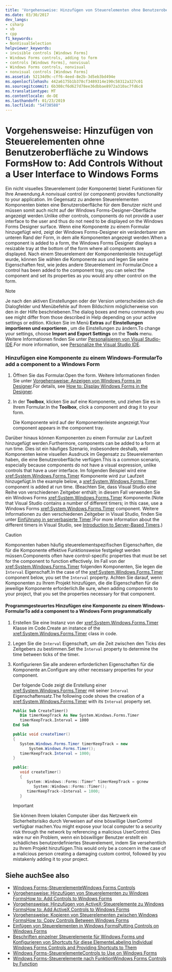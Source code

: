 ```yaml
---
title: 'Vorgehensweise: Hinzufügen von Steuerelementen ohne Benutzeroberfläche zu Windows Forms'
ms.date: 03/30/2017
dev_langs:
- csharp
- vb
- cpp
f1_keywords:
- NonVisualSelection
helpviewer_keywords:
- invisible controls [Windows Forms]
- Windows Forms controls, adding to form
- controls [Windows Forms], nonvisual
- Windows Forms controls, nonvisual
- nonvisual controls [Windows Forms]
ms.assetid: 52134d9c-cff6-4eed-8e2b-3d5eb3bd494e
ms.openlocfilehash: 442a6175b1b378cf3489314e190c58312a327c01
ms.sourcegitcommit: 6b308cf6d627d78ee36dbbae8972a310ac7fd6c8
ms.translationtype: MT
ms.contentlocale: de-DE
ms.lasthandoff: 01/23/2019
ms.locfileid: "54738588"
---
```

# <a name="how-to-add-controls-without-a-user-interface-to-windows-forms"></a><span data-ttu-id="0e9fc-102">Vorgehensweise: Hinzufügen von Steuerelementen ohne Benutzeroberfläche zu Windows Forms</span><span class="sxs-lookup"><span data-stu-id="0e9fc-102">How to: Add Controls Without a User Interface to Windows Forms</span></span>
<span data-ttu-id="0e9fc-103">Ein nicht visuelles Steuerelement (oder Komponente) bietet Funktionen für Ihre Anwendung.</span><span class="sxs-lookup"><span data-stu-id="0e9fc-103">A nonvisual control (or component) provides functionality to your application.</span></span> <span data-ttu-id="0e9fc-104">Im Gegensatz zu anderen Steuerelementen Komponenten bieten eine Benutzeroberfläche für dem Benutzer nicht und müssen somit auch nicht auf der Windows Forms-Designer-Oberfläche angezeigt werden.</span><span class="sxs-lookup"><span data-stu-id="0e9fc-104">Unlike other controls, components do not provide a user interface to the user and thus do not need to be displayed on the Windows Forms Designer surface.</span></span> <span data-ttu-id="0e9fc-105">Wenn eine Komponente zu einem Formular hinzugefügt wird, zeigt der Windows Forms-Designer ein veränderbarer am unteren Rand der Form, in dem alle Komponenten angezeigt werden.</span><span class="sxs-lookup"><span data-stu-id="0e9fc-105">When a component is added to a form, the Windows Forms Designer displays a resizable tray at the bottom of the form where all components are displayed.</span></span> <span data-ttu-id="0e9fc-106">Nach einem Steuerelement der Komponentenleiste hinzugefügt wurde, können Sie wählen die Komponente aus und legen Sie seine Eigenschaften fest, wie jedes andere Steuerelement im Formular.</span><span class="sxs-lookup"><span data-stu-id="0e9fc-106">Once a control has been added to the component tray, you can select the component and set its properties as you would any other control on the form.</span></span>  
  
> [!NOTE]
>  <span data-ttu-id="0e9fc-107">Je nach den aktiven Einstellungen oder der Version unterscheiden sich die Dialogfelder und Menübefehle auf Ihrem Bildschirm möglicherweise von den in der Hilfe beschriebenen.</span><span class="sxs-lookup"><span data-stu-id="0e9fc-107">The dialog boxes and menu commands you see might differ from those described in Help depending on your active settings or edition.</span></span> <span data-ttu-id="0e9fc-108">Klicken Sie im Menü **Extras** auf **Einstellungen importieren und exportieren** , um die Einstellungen zu ändern.</span><span class="sxs-lookup"><span data-stu-id="0e9fc-108">To change your settings, choose **Import and Export Settings** on the **Tools** menu.</span></span> <span data-ttu-id="0e9fc-109">Weitere Informationen finden Sie unter [Personalisieren von Visual Studio-IDE](/visualstudio/ide/personalizing-the-visual-studio-ide).</span><span class="sxs-lookup"><span data-stu-id="0e9fc-109">For more information, see [Personalize the Visual Studio IDE](/visualstudio/ide/personalizing-the-visual-studio-ide).</span></span>  
  
### <a name="to-add-a-component-to-a-windows-form"></a><span data-ttu-id="0e9fc-110">Hinzufügen eine Komponente zu einem Windows-Formular</span><span class="sxs-lookup"><span data-stu-id="0e9fc-110">To add a component to a Windows Form</span></span>  
  
1.  <span data-ttu-id="0e9fc-111">Öffnen Sie das Formular.</span><span class="sxs-lookup"><span data-stu-id="0e9fc-111">Open the form.</span></span> <span data-ttu-id="0e9fc-112">Weitere Informationen finden Sie unter [Vorgehensweise: Anzeigen von Windows Forms im Designer](https://msdn.microsoft.com/library/bf3f1e5b-ea07-4529-85c6-6af3ded0cec5).</span><span class="sxs-lookup"><span data-stu-id="0e9fc-112">For details, see [How to: Display Windows Forms in the Designer](https://msdn.microsoft.com/library/bf3f1e5b-ea07-4529-85c6-6af3ded0cec5).</span></span>  
  
2.  <span data-ttu-id="0e9fc-113">In der **Toolbox**, klicken Sie auf eine Komponente, und ziehen Sie es in Ihrem Formular.</span><span class="sxs-lookup"><span data-stu-id="0e9fc-113">In the **Toolbox**, click a component and drag it to your form.</span></span>  
  
     <span data-ttu-id="0e9fc-114">Die Komponente wird auf der Komponentenleiste angezeigt.</span><span class="sxs-lookup"><span data-stu-id="0e9fc-114">Your component appears in the component tray.</span></span>  
  
 <span data-ttu-id="0e9fc-115">Darüber hinaus können Komponenten zu einem Formular zur Laufzeit hinzugefügt werden.</span><span class="sxs-lookup"><span data-stu-id="0e9fc-115">Furthermore, components can be added to a form at run time.</span></span> <span data-ttu-id="0e9fc-116">Dies ist ein häufiges Szenario, insbesondere deshalb, weil Komponenten keine visuellen Ausdruck im Gegensatz zu Steuerelementen haben, die eine Benutzeroberfläche verfügen.</span><span class="sxs-lookup"><span data-stu-id="0e9fc-116">This is a common scenario, especially because components do not have a visual expression, unlike controls that have a user interface.</span></span> <span data-ttu-id="0e9fc-117">Im folgenden Beispiel wird eine <xref:System.Windows.Forms.Timer> Komponente wird zur Laufzeit hinzugefügt.</span><span class="sxs-lookup"><span data-stu-id="0e9fc-117">In the example below, a <xref:System.Windows.Forms.Timer> component is added at run time.</span></span> <span data-ttu-id="0e9fc-118">(Beachten Sie, dass Visual Studio eine Reihe von verschiedenen Zeitgeber enthält; in diesem Fall verwenden Sie ein Windows Forms <xref:System.Windows.Forms.Timer> Komponente.</span><span class="sxs-lookup"><span data-stu-id="0e9fc-118">(Note that Visual Studio contains a number of different timers; in this case, use a Windows Forms <xref:System.Windows.Forms.Timer> component.</span></span> <span data-ttu-id="0e9fc-119">Weitere Informationen zu den verschiedenen Zeitgeber in Visual Studio, finden Sie unter [Einführung in serverbasierte Timer](https://msdn.microsoft.com/library/adc0bc0a-a519-4812-bafc-fb9d1a5801fc).)</span><span class="sxs-lookup"><span data-stu-id="0e9fc-119">For more information about the different timers in Visual Studio, see [Introduction to Server-Based Timers](https://msdn.microsoft.com/library/adc0bc0a-a519-4812-bafc-fb9d1a5801fc).)</span></span>  
  
> [!CAUTION]
>  <span data-ttu-id="0e9fc-120">Komponenten haben häufig steuerelementspezifischen Eigenschaften, die für die Komponente effektive Funktionsweise festgelegt werden müssen.</span><span class="sxs-lookup"><span data-stu-id="0e9fc-120">Components often have control-specific properties that must be set for the component to function effectively.</span></span> <span data-ttu-id="0e9fc-121">Im Fall von der <xref:System.Windows.Forms.Timer> folgenden Komponenten, Sie legen die `Interval` Eigenschaft.</span><span class="sxs-lookup"><span data-stu-id="0e9fc-121">In the case of the <xref:System.Windows.Forms.Timer> component below, you set the `Interval` property.</span></span> <span data-ttu-id="0e9fc-122">Achten Sie darauf, wenn Komponenten zu Ihrem Projekt hinzufügen, die die Eigenschaften für die jeweilige Komponente erforderlich.</span><span class="sxs-lookup"><span data-stu-id="0e9fc-122">Be sure, when adding components to your project, that you set the properties necessary for that component.</span></span>  
  
#### <a name="to-add-a-component-to-a-windows-form-programmatically"></a><span data-ttu-id="0e9fc-123">Programmgesteuertes Hinzufügen eine Komponente zu einem Windows-Formular</span><span class="sxs-lookup"><span data-stu-id="0e9fc-123">To add a component to a Windows Form programmatically</span></span>  
  
1.  <span data-ttu-id="0e9fc-124">Erstellen Sie eine Instanz von der <xref:System.Windows.Forms.Timer> Klasse im Code.</span><span class="sxs-lookup"><span data-stu-id="0e9fc-124">Create an instance of the <xref:System.Windows.Forms.Timer> class in code.</span></span>  
  
2.  <span data-ttu-id="0e9fc-125">Legen Sie die `Interval` Eigenschaft, um die Zeit zwischen den Ticks des Zeitgebers zu bestimmen.</span><span class="sxs-lookup"><span data-stu-id="0e9fc-125">Set the `Interval` property to determine the time between ticks of the timer.</span></span>  
  
3.  <span data-ttu-id="0e9fc-126">Konfigurieren Sie alle anderen erforderlichen Eigenschaften für die Komponente an.</span><span class="sxs-lookup"><span data-stu-id="0e9fc-126">Configure any other necessary properties for your component.</span></span>  
  
     <span data-ttu-id="0e9fc-127">Der folgende Code zeigt die Erstellung einer <xref:System.Windows.Forms.Timer> mit seiner `Interval` Eigenschaftensatz.</span><span class="sxs-lookup"><span data-stu-id="0e9fc-127">The following code shows the creation of a <xref:System.Windows.Forms.Timer> with its `Interval` property set.</span></span>  
  
    ```vb  
    Public Sub CreateTimer()  
       Dim timerKeepTrack As New System.Windows.Forms.Timer  
       timerKeepTrack.Interval = 1000  
    End Sub  
    ```  
  
    ```csharp  
    public void createTimer()  
    {  
       System.Windows.Forms.Timer timerKeepTrack = new  
           System.Windows.Forms.Timer();  
       timerKeepTrack.Interval = 1000;  
    }  
    ```  
  
    ```cpp  
    public:  
       void createTimer()  
       {  
          System::Windows::Forms::Timer^ timerKeepTrack = gcnew  
             System::Windows::Forms::Timer();  
          timerKeepTrack->Interval = 1000;  
       }  
    ```  
  
    > [!IMPORTANT]
    >  <span data-ttu-id="0e9fc-128">Sie können Ihrem lokalen Computer über das Netzwerk ein Sicherheitsrisiko durch Verweisen auf eine böswillige UserControl verfügbar machen.</span><span class="sxs-lookup"><span data-stu-id="0e9fc-128">You might expose your local computer to a security risk through the network by referencing a malicious UserControl.</span></span> <span data-ttu-id="0e9fc-129">Dies wäre nur ein Problem, wenn ein böswilliger Benutzer erstellt ein schädliches benutzerdefiniertes Steuerelement, indem Sie versehentlich zu Ihrem Projekt hinzufügen.</span><span class="sxs-lookup"><span data-stu-id="0e9fc-129">This would only be a concern in the case of a malicious person creating a damaging custom control, followed by you mistakenly adding it to your project.</span></span>  
  
## <a name="see-also"></a><span data-ttu-id="0e9fc-130">Siehe auch</span><span class="sxs-lookup"><span data-stu-id="0e9fc-130">See also</span></span>
- [<span data-ttu-id="0e9fc-131">Windows Forms-Steuerelemente</span><span class="sxs-lookup"><span data-stu-id="0e9fc-131">Windows Forms Controls</span></span>](../../../../docs/framework/winforms/controls/index.md)
- [<span data-ttu-id="0e9fc-132">Vorgehensweise: Hinzufügen von Steuerelementen zu Windows Forms</span><span class="sxs-lookup"><span data-stu-id="0e9fc-132">How to: Add Controls to Windows Forms</span></span>](../../../../docs/framework/winforms/controls/how-to-add-controls-to-windows-forms.md)
- [<span data-ttu-id="0e9fc-133">Vorgehensweise: Hinzufügen von ActiveX-Steuerelemente zu Windows Forms</span><span class="sxs-lookup"><span data-stu-id="0e9fc-133">How to: Add ActiveX Controls to Windows Forms</span></span>](../../../../docs/framework/winforms/controls/how-to-add-activex-controls-to-windows-forms.md)
- [<span data-ttu-id="0e9fc-134">Vorgehensweise: Kopieren von Steuerelementen zwischen Windows Forms</span><span class="sxs-lookup"><span data-stu-id="0e9fc-134">How to: Copy Controls Between Windows Forms</span></span>](../../../../docs/framework/winforms/controls/how-to-copy-controls-between-windows-forms.md)
- [<span data-ttu-id="0e9fc-135">Einfügen von Steuerelementen in Windows Forms</span><span class="sxs-lookup"><span data-stu-id="0e9fc-135">Putting Controls on Windows Forms</span></span>](../../../../docs/framework/winforms/controls/putting-controls-on-windows-forms.md)
- [<span data-ttu-id="0e9fc-136">Beschriften einzelner Steuerelemente für Windows Forms und Konfigurieren von Shortcuts für diese Elemente</span><span class="sxs-lookup"><span data-stu-id="0e9fc-136">Labeling Individual Windows Forms Controls and Providing Shortcuts to Them</span></span>](../../../../docs/framework/winforms/controls/labeling-individual-windows-forms-controls-and-providing-shortcuts-to-them.md)
- [<span data-ttu-id="0e9fc-137">Windows Forms-Steuerelemente</span><span class="sxs-lookup"><span data-stu-id="0e9fc-137">Controls to Use on Windows Forms</span></span>](../../../../docs/framework/winforms/controls/controls-to-use-on-windows-forms.md)
- [<span data-ttu-id="0e9fc-138">Windows Forms-Steuerelemente nach Funktion</span><span class="sxs-lookup"><span data-stu-id="0e9fc-138">Windows Forms Controls by Function</span></span>](../../../../docs/framework/winforms/controls/windows-forms-controls-by-function.md)
